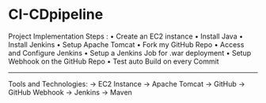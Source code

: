 # CI-CDpipeline

Project Implementation Steps :
• Create an EC2 instance
• Install Java
• Install Jenkins
• Setup Apache Tomcat
• Fork my GitHub Repo
• Access and Configure Jenkins
• Setup a Jenkins Job for .war deployment
• Setup Webhook on the GitHub Repo
• Test auto Build on every Commit

--------------------------------------------------------
Tools and Technologies:
-> EC2 Instance
-> Apache Tomcat
-> GitHub
-> GitHub Webhook
-> Jenkins
-> Maven
